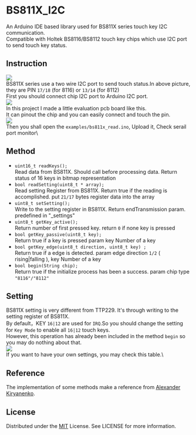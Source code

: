 # BS811X_I2C
An Arduino IDE based library used for BS811X series touch key I2C communication.\
Compatible with Holtek BS8116/BS8112 touch key chips which use I2C port to send touch key status.

## Instruction
<img src="https://p.sda1.dev/22/f76c19cdd6ce67ed42ffd01f1fcd1108/bs81162.jpg">\
BS811X series use a two wire I2C port to send touch status.In above picture, they are PIN `17/18` (for 8116) or `13/14` (for 8112)\
First you should connect chip I2C port to Arduino I2C port.\
<img src="https://docs.arduino.cc/static/5f90596512320d9577cfa9638fdb6115/a6d36/wiring.png">\
In this project I made a little evaluation pcb board like this.\
It can pinout the chip and you can easily connect and touch the pin.\
<img src="https://p.sda1.dev/22/6218041ae19225e7db8a5dd80f6f0a67/bs81163.jpg">\
Then you shall open the `examples/bs811x_read.ino`, Upload it, Check serail port monitor\

## Method
- `uint16_t readKeys();`\
Read data from BS811X. Should call before processing data.
Return status of 16 keys in bitmap representation
- `bool readSetting(uint8_t * array);`\
Read setting Register from BS811X. 
Return true if the reading is accomplished.
put `21/17` bytes register data into the array
- `uint8_t setSetting();`\
Write to the setting register in BS811X. 
Return endTransmission param.
predefined in "_settings"
- `uint8_t getKey_active();`\
Return number of first pressed key.
return `0` if none key is pressed
- `bool getKey_passive(uint8_t key);`\
Return true if a key is pressed
param key Number of a key
- `bool getKey_edge(uint8_t direction, uint8_t key) ;`\
Return true if a edge is detected.
param edge direction `1/2` ( rising|falling ), key Number of a key
- `bool begin(String chip);`\
Return true if the initialize process has been a success.
param chip type `"8116"/"8112"`

## Setting
BS811X setting is very different from TTP229. It's through writing to the setting register of BS811X.\
By default，KEY `16|12` are used for `IRQ`.So you should change the setting for  `Key Mode` to enable all  `16|12` touch keys.\
However, this operation has already been included in the method `begin` so you may do nothing about that.\
<img src="https://p.sda1.dev/22/347373bb7b4b73f693a3d7355c450031/bs81164.jpg">\
If you want to have your own settings, you may check this table.\

## Reference
The implementation of some methods make a reference from [Alexander Kiryanenko](https://github.com/kiryanenko/TTP229).

## License
Distributed under the [MIT](https://opensource.org/license/mit) License. See LICENSE for more information.
